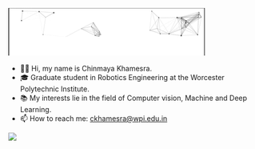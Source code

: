 [<img src="https://github.com/Chinmayak1197/Chinmayak1197/blob/4f71dbfa78d4ef95c194c3e88acc93f96e451b62/intro.gif" alt="👋 Hi there! I'm Chinmaya Khamesra | https://chinmayak1197.github.io" title="👋 Hi there! I'm Chinmaya Khamesra | https://chinmayak1197.github.io"/>](https://chinmayak1197.github.io/)

- 👋🏽 Hi, my name is Chinmaya Khamesra.
- 🎓 Graduate student in Robotics Engineering at the Worcester Polytechnic Institute. 
- 📚 My interests lie in the field of Computer vision, Machine and Deep Learning.
- 📫 How to reach me: ckhamesra@wpi.edu.in 


<a href="https://www.linkedin.com/in/ckhamesra1197/"><img src="https://img.shields.io/badge/LinkedIn-0077B5?style=for-the-badge&logo=linkedin&logoColor=white"></a>

